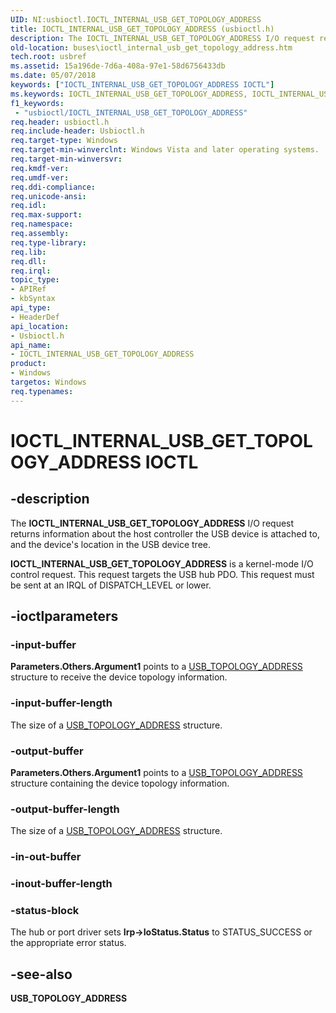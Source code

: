 ```yaml
---
UID: NI:usbioctl.IOCTL_INTERNAL_USB_GET_TOPOLOGY_ADDRESS
title: IOCTL_INTERNAL_USB_GET_TOPOLOGY_ADDRESS (usbioctl.h)
description: The IOCTL_INTERNAL_USB_GET_TOPOLOGY_ADDRESS I/O request returns information about the host controller the USB device is attached to, and the device's location in the USB device tree.
old-location: buses\ioctl_internal_usb_get_topology_address.htm
tech.root: usbref
ms.assetid: 15a196de-7d6a-408a-97e1-58d6756433db
ms.date: 05/07/2018
keywords: ["IOCTL_INTERNAL_USB_GET_TOPOLOGY_ADDRESS IOCTL"]
ms.keywords: IOCTL_INTERNAL_USB_GET_TOPOLOGY_ADDRESS, IOCTL_INTERNAL_USB_GET_TOPOLOGY_ADDRESS control, IOCTL_INTERNAL_USB_GET_TOPOLOGY_ADDRESS control code [Buses], buses.ioctl_internal_usb_get_topology_address, usbioctl/IOCTL_INTERNAL_USB_GET_TOPOLOGY_ADDRESS
f1_keywords:
 - "usbioctl/IOCTL_INTERNAL_USB_GET_TOPOLOGY_ADDRESS"
req.header: usbioctl.h
req.include-header: Usbioctl.h
req.target-type: Windows
req.target-min-winverclnt: Windows Vista and later operating systems.
req.target-min-winversvr: 
req.kmdf-ver: 
req.umdf-ver: 
req.ddi-compliance: 
req.unicode-ansi: 
req.idl: 
req.max-support: 
req.namespace: 
req.assembly: 
req.type-library: 
req.lib: 
req.dll: 
req.irql: 
topic_type:
- APIRef
- kbSyntax
api_type:
- HeaderDef
api_location:
- Usbioctl.h
api_name:
- IOCTL_INTERNAL_USB_GET_TOPOLOGY_ADDRESS
product:
- Windows
targetos: Windows
req.typenames: 
---
```


# IOCTL_INTERNAL_USB_GET_TOPOLOGY_ADDRESS IOCTL


## -description


The <b>IOCTL_INTERNAL_USB_GET_TOPOLOGY_ADDRESS</b> 
   I/O request returns information about the host controller the USB device is attached to, and the device's location in the USB device tree.

<b>IOCTL_INTERNAL_USB_GET_TOPOLOGY_ADDRESS</b> is a kernel-mode I/O control request. This request targets the USB hub PDO. This request must be sent at an IRQL of DISPATCH_LEVEL or lower.


## -ioctlparameters




### -input-buffer

<b>Parameters.Others.Argument1</b> points to a <a href="https://docs.microsoft.com/windows-hardware/drivers/ddi/usbioctl/ns-usbioctl-_usb_topology_address">USB_TOPOLOGY_ADDRESS</a> structure to receive the device topology information.


### -input-buffer-length

The size of a <a href="https://docs.microsoft.com/windows-hardware/drivers/ddi/usbioctl/ns-usbioctl-_usb_topology_address">USB_TOPOLOGY_ADDRESS</a> structure.


### -output-buffer

<b>Parameters.Others.Argument1</b> points to a <a href="https://docs.microsoft.com/windows-hardware/drivers/ddi/usbioctl/ns-usbioctl-_usb_topology_address">USB_TOPOLOGY_ADDRESS</a> structure containing the device topology information.


### -output-buffer-length

The size of a <a href="https://docs.microsoft.com/windows-hardware/drivers/ddi/usbioctl/ns-usbioctl-_usb_topology_address">USB_TOPOLOGY_ADDRESS</a> structure.


### -in-out-buffer








### -inout-buffer-length








### -status-block

The hub or port driver sets <b>Irp->IoStatus.Status</b> to STATUS_SUCCESS or the appropriate error status.


## -see-also




<b>USB_TOPOLOGY_ADDRESS</b>
 

 

